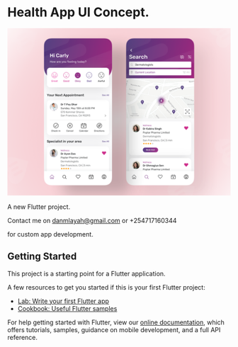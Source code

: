 # Health App UI Concept.

<img src="health_ui.png"/>

A new Flutter project.

Contact me on
  danmlayah@gmail.com
  or
  +254717160344
  
  for custom app development.

## Getting Started

This project is a starting point for a Flutter application.

A few resources to get you started if this is your first Flutter project:

- [Lab: Write your first Flutter app](https://flutter.dev/docs/get-started/codelab)
- [Cookbook: Useful Flutter samples](https://flutter.dev/docs/cookbook)

For help getting started with Flutter, view our
[online documentation](https://flutter.dev/docs), which offers tutorials,
samples, guidance on mobile development, and a full API reference.
